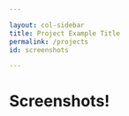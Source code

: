 ```yaml
---

layout: col-sidebar
title: Project Example Title
permalink: /projects
id: screenshots

---
```


# Screenshots!
